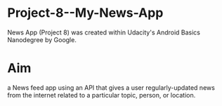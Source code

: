 # Project-8--My-News-App
News App (Project 8) was created within Udacity's Android Basics Nanodegree by Google.

# Aim
a News feed app using an API that gives a user regularly-updated news from the internet related to a particular topic, person, or location.
